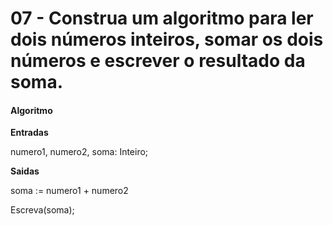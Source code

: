 # 07 - Construa um algoritmo para ler dois números inteiros, somar os dois números e escrever o resultado da soma.

#### Algoritmo

**Entradas**

  numero1, numero2, soma: Inteiro;

**Saidas**

  soma := numero1 + numero2

  Escreva(soma);
